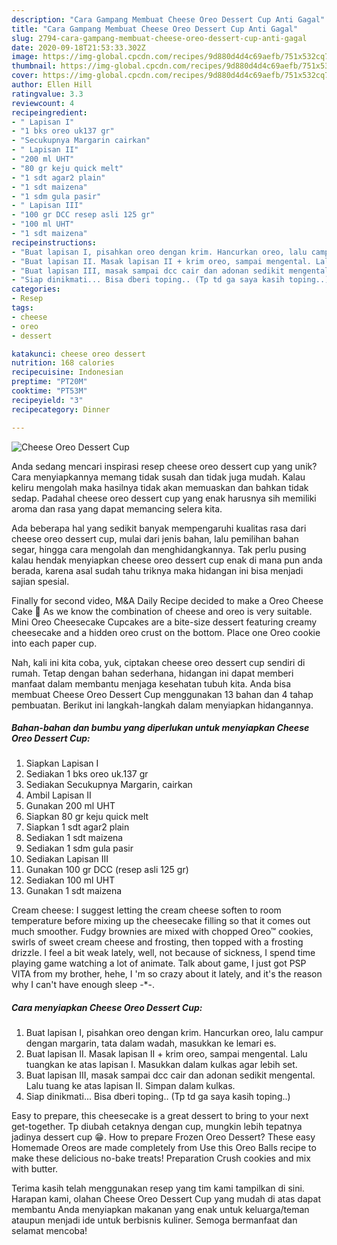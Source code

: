 ```yaml
---
description: "Cara Gampang Membuat Cheese Oreo Dessert Cup Anti Gagal"
title: "Cara Gampang Membuat Cheese Oreo Dessert Cup Anti Gagal"
slug: 2794-cara-gampang-membuat-cheese-oreo-dessert-cup-anti-gagal
date: 2020-09-18T21:53:33.302Z
image: https://img-global.cpcdn.com/recipes/9d880d4d4c69aefb/751x532cq70/cheese-oreo-dessert-cup-foto-resep-utama.jpg
thumbnail: https://img-global.cpcdn.com/recipes/9d880d4d4c69aefb/751x532cq70/cheese-oreo-dessert-cup-foto-resep-utama.jpg
cover: https://img-global.cpcdn.com/recipes/9d880d4d4c69aefb/751x532cq70/cheese-oreo-dessert-cup-foto-resep-utama.jpg
author: Ellen Hill
ratingvalue: 3.3
reviewcount: 4
recipeingredient:
- " Lapisan I"
- "1 bks oreo uk137 gr"
- "Secukupnya Margarin cairkan"
- " Lapisan II"
- "200 ml UHT"
- "80 gr keju quick melt"
- "1 sdt agar2 plain"
- "1 sdt maizena"
- "1 sdm gula pasir"
- " Lapisan III"
- "100 gr DCC resep asli 125 gr"
- "100 ml UHT"
- "1 sdt maizena"
recipeinstructions:
- "Buat lapisan I, pisahkan oreo dengan krim. Hancurkan oreo, lalu campur dengan margarin, tata dalam wadah, masukkan ke lemari es."
- "Buat lapisan II. Masak lapisan II + krim oreo, sampai mengental. Lalu tuangkan ke atas lapisan I. Masukkan dalam kulkas agar lebih set."
- "Buat lapisan III, masak sampai dcc cair dan adonan sedikit mengental. Lalu tuang ke atas lapisan II. Simpan dalam kulkas."
- "Siap dinikmati... Bisa dberi toping.. (Tp td ga saya kasih toping..)"
categories:
- Resep
tags:
- cheese
- oreo
- dessert

katakunci: cheese oreo dessert 
nutrition: 168 calories
recipecuisine: Indonesian
preptime: "PT20M"
cooktime: "PT53M"
recipeyield: "3"
recipecategory: Dinner

---
```



![Cheese Oreo Dessert Cup](https://img-global.cpcdn.com/recipes/9d880d4d4c69aefb/751x532cq70/cheese-oreo-dessert-cup-foto-resep-utama.jpg)

Anda sedang mencari inspirasi resep cheese oreo dessert cup yang unik? Cara menyiapkannya memang tidak susah dan tidak juga mudah. Kalau keliru mengolah maka hasilnya tidak akan memuaskan dan bahkan tidak sedap. Padahal cheese oreo dessert cup yang enak harusnya sih memiliki aroma dan rasa yang dapat memancing selera kita.

Ada beberapa hal yang sedikit banyak mempengaruhi kualitas rasa dari cheese oreo dessert cup, mulai dari jenis bahan, lalu pemilihan bahan segar, hingga cara mengolah dan menghidangkannya. Tak perlu pusing kalau hendak menyiapkan cheese oreo dessert cup enak di mana pun anda berada, karena asal sudah tahu triknya maka hidangan ini bisa menjadi sajian spesial.

Finally for second video, M&amp;A Daily Recipe decided to make a Oreo Cheese Cake 🤤 As we know the combination of cheese and oreo is very suitable. Mini Oreo Cheesecake Cupcakes are a bite-size dessert featuring creamy cheesecake and a hidden oreo crust on the bottom. Place one Oreo cookie into each paper cup.


Nah, kali ini kita coba, yuk, ciptakan cheese oreo dessert cup sendiri di rumah. Tetap dengan bahan sederhana, hidangan ini dapat memberi manfaat dalam membantu menjaga kesehatan tubuh kita. Anda bisa membuat Cheese Oreo Dessert Cup menggunakan 13 bahan dan 4 tahap pembuatan. Berikut ini langkah-langkah dalam menyiapkan hidangannya.

<!--inarticleads1-->

##### Bahan-bahan dan bumbu yang diperlukan untuk menyiapkan Cheese Oreo Dessert Cup:

1. Siapkan  Lapisan I
1. Sediakan 1 bks oreo uk.137 gr
1. Sediakan Secukupnya Margarin, cairkan
1. Ambil  Lapisan II
1. Gunakan 200 ml UHT
1. Siapkan 80 gr keju quick melt
1. Siapkan 1 sdt agar2 plain
1. Sediakan 1 sdt maizena
1. Sediakan 1 sdm gula pasir
1. Sediakan  Lapisan III
1. Gunakan 100 gr DCC (resep asli 125 gr)
1. Sediakan 100 ml UHT
1. Gunakan 1 sdt maizena


Cream cheese: I suggest letting the cream cheese soften to room temperature before mixing up the cheesecake filling so that it comes out much smoother. Fudgy brownies are mixed with chopped Oreo™ cookies, swirls of sweet cream cheese and frosting, then topped with a frosting drizzle. I feel a bit weak lately, well, not because of sickness, I spend time playing game watching a lot of animate. Talk about game, I just got PSP VITA from my brother, hehe, I &#39;m so crazy about it lately, and it&#39;s the reason why I can&#39;t have enough sleep -*-. 

<!--inarticleads2-->

##### Cara menyiapkan Cheese Oreo Dessert Cup:

1. Buat lapisan I, pisahkan oreo dengan krim. Hancurkan oreo, lalu campur dengan margarin, tata dalam wadah, masukkan ke lemari es.
1. Buat lapisan II. Masak lapisan II + krim oreo, sampai mengental. Lalu tuangkan ke atas lapisan I. Masukkan dalam kulkas agar lebih set.
1. Buat lapisan III, masak sampai dcc cair dan adonan sedikit mengental. Lalu tuang ke atas lapisan II. Simpan dalam kulkas.
1. Siap dinikmati... Bisa dberi toping.. (Tp td ga saya kasih toping..)


Easy to prepare, this cheesecake is a great dessert to bring to your next get-together. Tp diubah cetaknya dengan cup, mungkin lebih tepatnya jadinya dessert cup 😁. How to prepare Frozen Oreo Dessert? These easy Homemade Oreos are made completely from Use this Oreo Balls recipe to make these delicious no-bake treats! Preparation Crush cookies and mix with butter. 

Terima kasih telah menggunakan resep yang tim kami tampilkan di sini. Harapan kami, olahan Cheese Oreo Dessert Cup yang mudah di atas dapat membantu Anda menyiapkan makanan yang enak untuk keluarga/teman ataupun menjadi ide untuk berbisnis kuliner. Semoga bermanfaat dan selamat mencoba!
